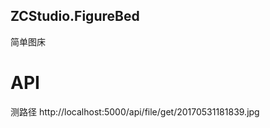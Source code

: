 ## ZCStudio.FigureBed

简单图床

API
============

测路径 http://localhost:5000/api/file/get/20170531181839.jpg
